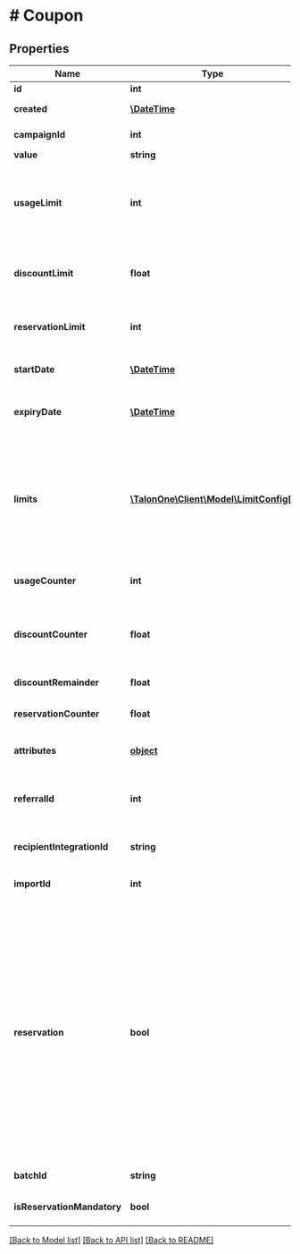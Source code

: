 # # Coupon

## Properties

Name | Type | Description | Notes
------------ | ------------- | ------------- | -------------
**id** | **int** | Internal ID of this entity. | 
**created** | [**\DateTime**](\DateTime.md) | The time this entity was created. | 
**campaignId** | **int** | The ID of the campaign that owns this entity. | 
**value** | **string** | The coupon code. | 
**usageLimit** | **int** | The number of times the coupon code can be redeemed. &#x60;0&#x60; means unlimited redemptions but any campaign usage limits will still apply. | 
**discountLimit** | **float** | The total discount value that the code can give. Typically used to represent a gift card value. | [optional] 
**reservationLimit** | **int** | The number of reservations that can be made with this coupon code. | [optional] 
**startDate** | [**\DateTime**](\DateTime.md) | Timestamp at which point the coupon becomes valid. | [optional] 
**expiryDate** | [**\DateTime**](\DateTime.md) | Expiration date of the coupon. Coupon never expires if this is omitted, zero, or negative. | [optional] 
**limits** | [**\TalonOne\Client\Model\LimitConfig[]**](LimitConfig.md) | Limits configuration for a coupon. These limits will override the limits set from the campaign.  **Note:** Only usable when creating a single coupon which is not tied to a specific recipient. Only per-profile limits are allowed to be configured. | [optional] 
**usageCounter** | **int** | The number of times the coupon has been successfully redeemed. | 
**discountCounter** | **float** | The amount of discounts given on rules redeeming this coupon. Only usable if a coupon discount budget was set for this coupon. | [optional] 
**discountRemainder** | **float** | The remaining discount this coupon can give. | [optional] 
**reservationCounter** | **float** | The number of times this coupon has been reserved. | [optional] 
**attributes** | [**object**](.md) | Custom attributes associated with this coupon. | [optional] 
**referralId** | **int** | The integration ID of the referring customer (if any) for whom this coupon was created as an effect. | [optional] 
**recipientIntegrationId** | **string** | The Integration ID of the customer that is allowed to redeem this coupon. | [optional] 
**importId** | **int** | The ID of the Import which created this coupon. | [optional] 
**reservation** | **bool** | Defines the type of reservation: - &#x60;true&#x60;: The reservation is a soft reservation. Any customer can use the coupon. This is done via the [Create coupon reservation](https://docs.talon.one/integration-api#operation/createCouponReservation) endpoint. - &#x60;false&#x60;: The reservation is a hard reservation. Only the associated customer (&#x60;recipientIntegrationId&#x60;) can use the coupon. This is done via the Campaign Manager when you create a coupon for a given &#x60;recipientIntegrationId&#x60;, the [Create coupons](https://docs.talon.one/management-api#operation/createCoupons) endpoint or [Create coupons for multiple recipients](https://docs.talon.one/management-api#operation/createCouponsForMultipleRecipients) endpoint. | [optional] [default to true]
**batchId** | **string** | The id of the batch the coupon belongs to. | [optional] 
**isReservationMandatory** | **bool** | Whether the reservation effect actually created a new reservation. | [optional] [default to true]

[[Back to Model list]](../../README.md#documentation-for-models) [[Back to API list]](../../README.md#documentation-for-api-endpoints) [[Back to README]](../../README.md)


